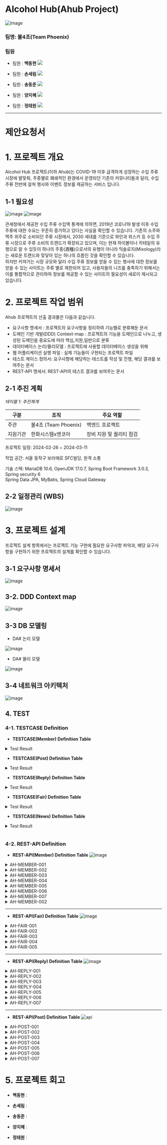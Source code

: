 # Alcohol Hub(Ahub Project)
![image](https://github.com/4jo-Phoenix/Alcohol_hub/assets/108782390/09e4c600-a088-4b1b-97d8-9f67b80e7e03)

### 팀명: 불4조(Team Phoenix)
### 팀원

- 팀원 : **백동현**
[<img src="https://img.shields.io/badge/Github-Link-181717?logo=Github">](https://github.com/dongh810)

- 팀원 : **손세림**
[<img src="https://img.shields.io/badge/Github-Link-181717?logo=Github">](https://github.com/bucky1005)

- 팀원 : **송동준**
[<img src="https://img.shields.io/badge/Github-Link-181717?logo=Github">](https://github.com/dongjunsong)

- 팀원 : **양지혜**
[<img src="https://img.shields.io/badge/Github-Link-181717?logo=Github">](https://github.com/Jihye1101)

- 팀원 : **정태원**
[<img src="https://img.shields.io/badge/Github-Link-181717?logo=Github">](https://github.com/t4e1)

---

# 제안요청서

# 1. 프로젝트 개요

 Alcohol Hub 프로젝트(이하 Ahub)는 COVID-19 이후 급격하게 성장하는 수입 주류 시장에 발맞춰, 주종별로 폐쇄적인 환경에서 운영되던 기존의 커뮤니티들과 달리, 수입 주류 전반에 걸쳐 행사와 이벤트 정보를 제공하는 서비스 입니다.   

## 1-1 필요성
![image](https://github.com/4jo-Phoenix/Alcohol_hub/assets/108782390/9d3ce8dd-9469-42fa-97d6-83d1511b95e7)
![image](https://github.com/4jo-Phoenix/Alcohol_hub/assets/108782390/cf754126-a85a-4f27-89e7-bff0cf64f4e9)


 관세청에서 제공한 수입 주류 수입액 통계에 의하면, 2019년 코로나19 발생 이후 수입 주류에 대한 수요는 꾸준히 증가하고 있다는 사실을 확인할 수 있습니다. 기존의 소주와 맥주 위주로 소비되던 주류 시장에서, 2030 세대를 기준으로 와인과 위스키 등 수입 주류 시장으로 주류 소비의 트렌드가 확장되고 있으며, 이는 현재 하이볼이나 칵테일의 유행으로 알 수 있듯이 하나의 주종(酒種)으로서의 유행이 아니라 믹솔로지(Mixology)라는 새로운 트랜드와 맞닿아 있는 하나의 흐름인 것을 확인할 수 있습니다. <br>
 하지만 커져가는 시장 규모와 달리 수입 주류 정보를 얻을 수 있는 행사에 대한 정보를 얻을 수 있는 사이트는 주류 별로 제한되어 있고, 사용자들의 니즈를 충족하기 위해서는 이를 통합적으로 관리하여 정보를 제공할 수 있는 사이트의 필요성이 새로이 제시되고 있습니다. 


# 2. 프로젝트 작업 범위

Ahub 프로젝트의 산출 결과물은 다음과 같습니다.

- 요구사항 명세서 : 프로젝트의 요구사항을 정리하여 기능별로 분류해둔 문서 
- 도메인 기반 개발(DDD) Context-map : 프로젝트의 기능을 도메인으로 나누고, 생성된 도메인을 중요도에 따라 핵심,지원,일반으로 분류 
- 데이터베이스 논리/물리모델 : 프로젝트에 사용할 데이터베이스 생성을 위해 
- 웹 어플리케이션 실행 파일 : 실제 기능들이 구현되는 프로젝트 파일   
- 테스트 케이스 정의서: 요구사항에 해당하는 테스트를 작성 및 진행, 해당 결과를 보여주는 문서 
- REST-API 명세서: REST-API의 테스트 결과를 보여주는 문서 

## 2-1 추진 계획

*테이블 1: 추진체계*

| 구분 | 조직 | 주요 역할 |
| --- | --- | --- |
| 주관 | 불4조 (Team Phoenix) | 백엔드 프로젝트 |
| 지원기관 | 한화시스템x엔코아 | 장비 지원 및 퀄리티 점검 |

프로젝트 일정: 2024-02-26 ~ 2024-03-11

작업 공간: 서울 동작구 보라매로 SFC빌딩, 원격 소통

기술 스택: 
MariaDB 10.6, OpenJDK 17.0.7, Spring Boot Framework 3.0.3, Spring security 6 <br>
Spring Data JPA, MyBatis, Spring Cloud Gateway 

## 2-2  일정관리 (WBS)
![image](https://github.com/4jo-Phoenix/Alcohol_hub/assets/108782390/3437f986-b25e-4e4f-8947-75a3a5a241d1)



# 3. 프로젝트 설계

프로젝트 설계 항목에서는 프로젝트 기능 구현에 필요한 요구사항 파악과, 해당 요구사항을 구현하기 위한 프로젝트의 설계를 확인할 수 있습니다. 

## 3-1 요구사항 명세서
![image](https://github.com/4jo-Phoenix/Alcohol_hub/assets/108782390/9992df3e-e372-44e4-b8c9-1a6983197ce3)
    
## 3-2. DDD Context map
![image](https://github.com/4jo-Phoenix/Alcohol_hub/assets/108782390/b6a80658-3d07-4161-b46c-78e96c188ae9)


## 3-3 DB 모델링
-  DA# 논리 모델 

![image](https://github.com/4jo-Phoenix/Alcohol_hub/assets/108782390/ac63be56-bcb9-4715-921d-21f4c9ccf151)

- DA# 물리 모델

![image](https://github.com/4jo-Phoenix/Alcohol_hub/assets/108782390/092dabe3-8721-4ef9-9dbc-d9867ba43579)

## 3-4 네트워크 아키텍처 
![image](https://github.com/4jo-Phoenix/Alcohol_hub/assets/108782390/b820bcc8-b244-4d03-86a3-5b6ac8da2230)

## 4. TEST 

### 4-1. TESTCASE Definition
- **TESTCASE(Member) Definition Table**

<details>
<summary>Test Result</summary>
 

</details>

- **TESTCASE(Post) Definition Table**

<details>
<summary>Test Result</summary>
 

</details>

- **TESTCASE(Reply) Definition Table**

<details>
<summary>Test Result</summary>
 

</details>

- **TESTCASE(Fair) Definition Table**

<details>
<summary>Test Result</summary>
<br> 

**CRUD** <br>
 
![image](https://github.com/4jo-Phoenix/Alcohol_hub/assets/108782390/844ab5f0-6337-45e7-ad0f-1feff2c3b133)

**SELECT** <br>

![image](https://github.com/4jo-Phoenix/Alcohol_hub/assets/108782390/896a09d9-553f-4b91-96c8-c172c1c874b2)

</details>

- **TESTCASE(News) Definition Table**

<details>
<summary>Test Result</summary>
 

</details>
<br>

### 4-2. REST-API Definition
- **REST-API(Member) Definition Table**
![image](https://github.com/4jo-Phoenix/Alcohol_hub/assets/108782390/a0d0ab03-5595-4cdb-af22-7043423ee460)
<details>
<summary>AH-MEMBER-001</summary>

- **Request Header**
![01_Request_Header](https://github.com/4jo-Phoenix/Alcohol_hub/assets/87284220/1dd83fed-5c6c-4706-ac3d-6895c6f61bb6)

- **Response Header**
![01_Response_Header](https://github.com/4jo-Phoenix/Alcohol_hub/assets/87284220/5f27a935-ed7a-4337-884e-c235429819a9)

- **Response Body**
![01_GET_findAllmembers](https://github.com/4jo-Phoenix/Alcohol_hub/assets/87284220/88b0f378-5162-4611-be3b-d4ad3703adac)
![01_GET_findAllmembers_2](https://github.com/4jo-Phoenix/Alcohol_hub/assets/87284220/b08b802b-2196-4f61-ba0c-8237b6736019)

</details>

<details>
<summary>AH-MEMBER-002</summary>

- **Request Header**
![02_Request_Header](https://github.com/4jo-Phoenix/Alcohol_hub/assets/87284220/aa051b8b-29c6-4041-a073-2343e6489033)

- **Response Header**
![02_Response_Header](https://github.com/4jo-Phoenix/Alcohol_hub/assets/87284220/0dc9d380-17fc-44c1-abc6-91c1de1d074c)

- **Response Body**
![02_GET_findBymemberCode](https://github.com/4jo-Phoenix/Alcohol_hub/assets/87284220/2f115a8b-d589-4018-a4f1-36cfeaf8dc2c)

</details>

<details>
<summary>AH-MEMBER-003</summary>

- **Request Header**
![03_Request_Header](https://github.com/4jo-Phoenix/Alcohol_hub/assets/87284220/2c075c2e-8ff4-4a19-ae7e-6551c83cece1)

- **Response Header**
![03_Response_Header](https://github.com/4jo-Phoenix/Alcohol_hub/assets/87284220/7c8205dc-19dc-46ba-8ae2-c6b01b9ee586)

- **Response Body**
![03_GET_findByMemberId](https://github.com/4jo-Phoenix/Alcohol_hub/assets/87284220/9cfd8947-e85e-45f3-8e49-75d67b07f2fc)

</details>

<details>
<summary>AH-MEMBER-004</summary>

- **Request Header**
![04_Request_Header](https://github.com/4jo-Phoenix/Alcohol_hub/assets/87284220/d3a4da21-d87b-4662-b2ff-df8ae07e152d)

- **Response Header**
![04_Response_Header](https://github.com/4jo-Phoenix/Alcohol_hub/assets/87284220/1cc6b4bf-1858-465e-972a-d02889ccfd27)

- **Response Body**
![04_GET_findMyProfile](https://github.com/4jo-Phoenix/Alcohol_hub/assets/87284220/317232ae-f488-482b-a33c-5fffc97a3e75)

</details>

<details>
<summary>AH-MEMBER-005</summary>

- **Request Header**
![05_Request_Header](https://github.com/4jo-Phoenix/Alcohol_hub/assets/87284220/9129642f-e650-4bb5-885a-b43584af56bc)

- **Response Header**
![05_Response_Header](https://github.com/4jo-Phoenix/Alcohol_hub/assets/87284220/04e900fb-0288-410d-96fe-2e4e657f57f6)

- **Request Body**
- **Response Body**
![05_POST_registMember](https://github.com/4jo-Phoenix/Alcohol_hub/assets/87284220/cb3486d0-dce1-42c8-8f55-62536fb6478f)

</details>

<details>
<summary>AH-MEMBER-006</summary>

- **Request Header**
![06_Request_Header](https://github.com/4jo-Phoenix/Alcohol_hub/assets/87284220/3afe8b34-5217-4beb-bc8f-c9bb4587cfa4)

- **Response Header**
![06_Response_Header](https://github.com/4jo-Phoenix/Alcohol_hub/assets/87284220/aa3c3e0c-07df-496c-86fb-7f2da5b5e431)

- **Request Body**
- **Response Body**
![06_POST_login](https://github.com/4jo-Phoenix/Alcohol_hub/assets/87284220/9f419f39-e775-4826-be44-a65a42316c01)

</details>

<details>
<summary>AH-MEMBER-007</summary>

- **Request Header**
![07_Request_Header](https://github.com/4jo-Phoenix/Alcohol_hub/assets/87284220/bdfcaf0c-1c21-478e-9928-a5cf7f61ec53)

- **Response Header**
![07_Response_Header](https://github.com/4jo-Phoenix/Alcohol_hub/assets/87284220/8c2c4fbe-0729-440a-9a15-baa25bf11a95)

- **Request Body**
- **Response Body**
![07_PUT_modifyMember](https://github.com/4jo-Phoenix/Alcohol_hub/assets/87284220/241f819c-efb9-4dc8-9449-4f84e70155ed)

</details>

<details>
<summary>AH-MEMBER-002</summary>

- **Request Header**
![08_Request_Header](https://github.com/4jo-Phoenix/Alcohol_hub/assets/87284220/2e512694-5e7d-46e7-81d8-0c70e4f7542b)

- **Response Header**
![08_Response_Header](https://github.com/4jo-Phoenix/Alcohol_hub/assets/87284220/882c5d3e-2d97-4ff8-b6f3-8864f6f60cb3)

- **Request Body**
- **Response Body**
![08_DELETE_removeMember](https://github.com/4jo-Phoenix/Alcohol_hub/assets/87284220/c7c7a4f3-c8a5-48ab-9d61-bceb8f47def2)

</details>

---

- **REST-API(Fair) Definition Table**
![image](https://github.com/4jo-Phoenix/Alcohol_hub/assets/108782390/0f71d094-9f14-4d18-b2c4-6bffc27a0fe6)

<details>
<summary>AH-FAIR-001</summary>

- **Request Header**
  
![image](https://github.com/4jo-Phoenix/Alcohol_hub/assets/108782390/30153165-0355-4ab3-bae6-730185418208)


- **Request Body**
  
![image](https://github.com/4jo-Phoenix/Alcohol_hub/assets/108782390/ae39714f-9659-444a-a112-170787e5749e)


- **Response Header**
  
![image](https://github.com/4jo-Phoenix/Alcohol_hub/assets/108782390/f6bd9ff2-784f-4b27-8e07-b08c20295942)


- **Response Body**
  
![image](https://github.com/4jo-Phoenix/Alcohol_hub/assets/108782390/03d827fc-c29b-4dc8-be61-fc257fa2b589)

</details>

<details>
<summary>AH-FAIR-002</summary>

- **Request Header**
  
![image](https://github.com/4jo-Phoenix/Alcohol_hub/assets/108782390/b647e946-24d1-40ab-a815-9dc1cd62fad5)

- **Request Body**
  
![image](https://github.com/4jo-Phoenix/Alcohol_hub/assets/108782390/a3674c76-8800-47b2-a813-a63d4894af5b)

- **Response Header**
  
![image](https://github.com/4jo-Phoenix/Alcohol_hub/assets/108782390/0ba40c75-7a8c-463d-904d-fe041a0373cb)

- **Response Body**
  
![image](https://github.com/4jo-Phoenix/Alcohol_hub/assets/108782390/5cc822a3-094e-45ab-8ed0-10855009cf7c)

</details>

<details>
<summary>AH-FAIR-003</summary>

- **Request Header**
  
![image](https://github.com/4jo-Phoenix/Alcohol_hub/assets/108782390/5c68e1e5-f237-4845-b3bf-67e1cf556e02)


- **Request Body**
  
![image](https://github.com/4jo-Phoenix/Alcohol_hub/assets/108782390/7eb39173-01f4-4fb9-8810-4c45aa230c04)


- **Response Header**
  
![image](https://github.com/4jo-Phoenix/Alcohol_hub/assets/108782390/c69ea215-f0e8-43e5-9fdf-6c7aecbfa693)


- **Response Body**
  
![image](https://github.com/4jo-Phoenix/Alcohol_hub/assets/108782390/c37e0b4d-6443-4528-ace9-97ec0558e200)


</details>

<details>
<summary>AH-FAIR-004</summary>

- **Request Header**
  
![image](https://github.com/4jo-Phoenix/Alcohol_hub/assets/108782390/2abfb133-032e-4806-a3d7-da70e3dd9526)


- **Request Body**
<br> none


- **Response Header**
  
![image](https://github.com/4jo-Phoenix/Alcohol_hub/assets/108782390/2a7d7ecb-0f0f-44e2-a664-a50b42ba3ded)


- **Response Body**
  
![image](https://github.com/4jo-Phoenix/Alcohol_hub/assets/108782390/666727c0-ad43-473b-9694-ca7282ce2169)

</details>

<details>
<summary>AH-FAIR-005</summary>

- **Request Header**
  
![image](https://github.com/4jo-Phoenix/Alcohol_hub/assets/108782390/e94b8408-35e9-49d0-b89b-d5bca4bac090)


- **Request Body**
<br> none

- **Response Header**
  
![image](https://github.com/4jo-Phoenix/Alcohol_hub/assets/108782390/a3a2388d-6e78-4c38-bb5c-ceb4452d4528)


- **Response Body**
  
![image](https://github.com/4jo-Phoenix/Alcohol_hub/assets/108782390/40ca06d6-0685-481e-b5fe-ead7f32f121d)

</details>

---
- **REST-API(Reply) Definition Table**
![image](https://github.com/4jo-Phoenix/Alcohol_hub/assets/108782390/98ac8233-b938-4478-80ef-bad54df8c156)


<details>
<summary>AH-REPLY-001</summary>

- **Request Header**
  
![스크린샷 2024-03-10 오후 7 32 41](https://github.com/dongh810/alcohol_test/assets/105986200/d68c85e2-ab63-412e-bcaf-f5893d045686)


- **Request Body**
<br> none


- **Response Header**
  
![스크린샷 2024-03-10 오후 7 33 03](https://github.com/dongh810/alcohol_test/assets/105986200/c43c3763-91c8-4b6c-a80e-5e42a4545d14)


- **Response Body**
  
![스크린샷 2024-03-10 오후 7 33 18](https://github.com/dongh810/alcohol_test/assets/105986200/3d6ba0df-f559-4ca0-b2ee-27461c5e292c)

</details>

<details>
<summary>AH-REPLY-002</summary>

- **Request Header**
  
![스크린샷 2024-03-10 오후 7 33 37](https://github.com/dongh810/alcohol_test/assets/105986200/32a3eed9-d496-45b0-9a6d-9c7453df93ce)


- **Request Body**
<br> none


- **Response Header**
  
![스크린샷 2024-03-10 오후 7 33 50](https://github.com/dongh810/alcohol_test/assets/105986200/481b4f58-5779-43d3-9c19-57ba1d188231)


- **Response Body**
  
![스크린샷 2024-03-10 오후 7 34 06](https://github.com/dongh810/alcohol_test/assets/105986200/19d58123-6bde-4cdc-bd7a-8a198043dd79)

</details>

<details>
<summary>AH-REPLY-003</summary>

- **Request Header**
  
![스크린샷 2024-03-10 오후 7 34 19](https://github.com/dongh810/alcohol_test/assets/105986200/b04891e9-4d4b-411d-8d4e-2b906944106e)


- **Request Body**
<br> none


- **Response Header**
  
![스크린샷 2024-03-10 오후 7 34 33](https://github.com/dongh810/alcohol_test/assets/105986200/0e580ff0-b97c-43a6-a8ce-33556e1a386a)


- **Response Body**
  
![스크린샷 2024-03-10 오후 7 34 49](https://github.com/dongh810/alcohol_test/assets/105986200/46eb40bf-ed56-4743-92ef-21f1f6b890ee)

</details>

<details>
<summary>AH-REPLY-004</summary>

- **Request Header**
  
![스크린샷 2024-03-10 오후 7 35 03](https://github.com/dongh810/alcohol_test/assets/105986200/17bdcc81-bc7e-4202-b806-b23584a00757)


- **Request Body**

![스크린샷 2024-03-10 오후 7 35 10](https://github.com/dongh810/alcohol_test/assets/105986200/fe42e9bc-c6cf-43f7-a78a-1434d4d64f9c)


- **Response Header**
  
![스크린샷 2024-03-10 오후 7 35 21](https://github.com/dongh810/alcohol_test/assets/105986200/29067157-c626-46f4-b53f-f8c7e89575e2)


- **Response Body**
  
![스크린샷 2024-03-10 오후 7 35 33](https://github.com/dongh810/alcohol_test/assets/105986200/492ffccd-8159-4a35-a935-0e6259654131)

</details>

<details>
<summary>AH-REPLY-005</summary>

- **Request Header**

![스크린샷 2024-03-10 오후 7 35 52](https://github.com/dongh810/alcohol_test/assets/105986200/73c807be-e629-4fe4-a0b9-ae601a99f850)


- **Request Body**

![스크린샷 2024-03-10 오후 7 35 44](https://github.com/dongh810/alcohol_test/assets/105986200/0db0c353-cfe0-45b9-ab76-8907879f0085)


- **Response Header**
  
![스크린샷 2024-03-10 오후 7 36 06](https://github.com/dongh810/alcohol_test/assets/105986200/a15a52c2-2991-4fa8-823e-eca044be5a7d)


- **Response Body**
  
![스크린샷 2024-03-10 오후 7 36 01](https://github.com/dongh810/alcohol_test/assets/105986200/ba907070-e64a-4389-bf6c-2a4d6153044d)

</details>

<details>
<summary>AH-REPLY-006</summary>

- **Request Header**
  
![스크린샷 2024-03-10 오후 7 36 20](https://github.com/dongh810/alcohol_test/assets/105986200/7f5c1e33-2f89-43f7-9477-c3c097328409)


- **Request Body**
<br>none


- **Response Header**
  
![스크린샷 2024-03-10 오후 7 36 33](https://github.com/dongh810/alcohol_test/assets/105986200/617b4f69-52c7-4694-8efb-8289a623c560)


- **Response Body**
  
![스크린샷 2024-03-10 오후 7 36 40](https://github.com/dongh810/alcohol_test/assets/105986200/44ec18e6-0599-4ae5-b475-ba0685db70b1)

</details>

<details>
<summary>AH-REPLY-007</summary>

- **Request Header**
  
![스크린샷 2024-03-10 오후 7 36 49](https://github.com/dongh810/alcohol_test/assets/105986200/f3ecb25a-ba4f-4bf8-8790-c6387ed0a2d7)


- **Request Body**
<br>none


- **Response Header**
  
![스크린샷 2024-03-10 오후 7 37 03](https://github.com/dongh810/alcohol_test/assets/105986200/3f0e78a8-973a-413f-9848-604fb64a15e6)


- **Response Body**
  
![스크린샷 2024-03-10 오후 7 36 58](https://github.com/dongh810/alcohol_test/assets/105986200/b260c286-f23c-43f3-a01b-648597f752ee)

</details>

---
- **REST-API(Post) Definition Table**
![api](https://github.com/4jo-Phoenix/Alcohol_hub/assets/153909291/15eacdf6-b432-4fbf-93fc-dfa0ffab62bf)

<details>
<summary>AH-POST-001</summary>

- **Request Header**
  
![01_1Request H](https://github.com/4jo-Phoenix/Alcohol_hub/assets/153909291/660c5152-8db5-4ebf-b335-ccf694d72843)


- **Request Body**
<br> none


- **Response Header**
  
![01_3Response H](https://github.com/4jo-Phoenix/Alcohol_hub/assets/153909291/3e6b273b-642d-4f39-8476-e009115146c7)


- **Response Body**
  
![01_2Response B](https://github.com/4jo-Phoenix/Alcohol_hub/assets/153909291/0da7ef4e-8266-4621-b4f0-736c8b1a1b97)

</details>

<details>
<summary>AH-POST-002</summary>

- **Request Header**
  
![02_1Request H](https://github.com/4jo-Phoenix/Alcohol_hub/assets/153909291/5ea589f6-1431-44c9-9c4c-808e66fc6104)


- **Request Body**
<br> none


- **Response Header**
  
![02_3Response H](https://github.com/4jo-Phoenix/Alcohol_hub/assets/153909291/cc2181db-f757-4d24-a08d-202d00b2a373)


- **Response Body**
  
![02_2Response B](https://github.com/4jo-Phoenix/Alcohol_hub/assets/153909291/35141f6a-8c6a-4752-9564-42bc2ab325a2)

</details>

<details>
<summary>AH-POST-003</summary>

- **Request Header**
  
![03_1Request H](https://github.com/4jo-Phoenix/Alcohol_hub/assets/153909291/013e56bf-611b-4495-91a1-e5d30fdd2de1)


- **Request Body**
<br> none


- **Response Header**
  
![03_3Response H](https://github.com/4jo-Phoenix/Alcohol_hub/assets/153909291/5cdac815-bbc2-4d0d-8892-7afbe0f2849a)


- **Response Body**
  
![03_2Response B](https://github.com/4jo-Phoenix/Alcohol_hub/assets/153909291/cee669f3-0aee-4d6a-a138-d4a229494397)

</details>

<details>
<summary>AH-POST-004</summary>

- **Request Header**
  
![04_1Request H](https://github.com/4jo-Phoenix/Alcohol_hub/assets/153909291/44136d2d-bd8c-4605-b639-061fc515d79f)


- **Request Body**
<br> none


- **Response Header**
  
![04_3Response H](https://github.com/4jo-Phoenix/Alcohol_hub/assets/153909291/3d7c3f83-183d-4ff1-a467-14158c59eca9)


- **Response Body**
  
![04_2Response B](https://github.com/4jo-Phoenix/Alcohol_hub/assets/153909291/55cb7ebe-1fd3-498b-936a-68dde5432197)

</details>

<details>
<summary>AH-POST-005</summary>

- **Request Header**
  
![05_1Request H](https://github.com/4jo-Phoenix/Alcohol_hub/assets/153909291/1a25d6ba-f13d-4510-b0be-2c3e2a3ebd30)


- **Request Body**
![05_2Request B](https://github.com/4jo-Phoenix/Alcohol_hub/assets/153909291/ba99fe81-670e-47a1-a769-b62143894139)


- **Response Header**
  
![05_4Response H](https://github.com/4jo-Phoenix/Alcohol_hub/assets/153909291/f6db568f-a75c-46ae-bf71-43280e361760)


- **Response Body**
  
![05_3Response B](https://github.com/4jo-Phoenix/Alcohol_hub/assets/153909291/3a0ee014-5851-4879-a652-a50d1aba65a4)

</details>

<details>
<summary>AH-POST-006</summary>

- **Request Header**
  
![06_1Request H](https://github.com/4jo-Phoenix/Alcohol_hub/assets/153909291/721027b1-b9ff-43b6-a59b-83d85b6b2736)


- **Request Body**
<br> none


- **Response Header**

![06_3Response H](https://github.com/4jo-Phoenix/Alcohol_hub/assets/153909291/a233e116-a748-4683-8541-4e394a880148)


- **Response Body**
  
![06_2Response B](https://github.com/4jo-Phoenix/Alcohol_hub/assets/153909291/c9821f58-6323-4d1d-ad91-7ecf12bc8555)

</details>

<details>
<summary>AH-POST-007</summary>

- **Request Header**
  
![07_1Request H](https://github.com/4jo-Phoenix/Alcohol_hub/assets/153909291/e94128ae-b654-407f-8e74-dedf00c2786c)


- **Request Body**
![07_2Request B](https://github.com/4jo-Phoenix/Alcohol_hub/assets/153909291/ecaab777-9092-4dac-9db5-e529521c49d2)


- **Response Header**

![07_4Response H](https://github.com/4jo-Phoenix/Alcohol_hub/assets/153909291/8e48d169-4bf5-4411-98c9-7383125660b9)


- **Response Body**
  
![07_3Response B](https://github.com/4jo-Phoenix/Alcohol_hub/assets/153909291/b82d6892-e24e-4a65-af09-3fd8ec8ae5c0)

</details>


</details>

# 5. 프로젝트 회고

- **백동현** :  

- **손세림** : 

- **송동준** : 

- **양지혜** : 

- **정태원** : 






